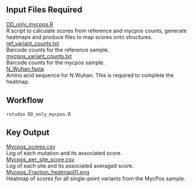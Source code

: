 ## Input Files Required

[DD_only_mycpos.R](https://github.com/Ortlund-Laboratory/SARS-CoV-2-Structure/blob/main/Raw%20Deep%20Mutational%20Scanning%20(DMS)%20Data/Workflow/scores_and_visualization/mycpos/DD_only/DD_only_mycpos.R)<br>
R script to calculate scores from reference and mycpos counts, generate heatmaps and produce files to map scores onto structures.<br>
[ref_variant_counts.txt](https://github.com/Ortlund-Laboratory/SARS-CoV-2-Structure/blob/main/Raw%20Deep%20Mutational%20Scanning%20(DMS)%20Data/Workflow/scores_and_visualization/mycpos/DD_only/ref_variant_counts.txt)<br>
Barcode counts for the reference sample.<br>
[mycpos_variant_counts.txt](https://github.com/Ortlund-Laboratory/SARS-CoV-2-Structure/blob/main/Raw%20Deep%20Mutational%20Scanning%20(DMS)%20Data/Workflow/scores_and_visualization/mycpos/DD_only/mycpos_variant_counts.txt)<br>
Barcode counts for the mycpos sample.<br>
[N_Wuhan.fasta](https://github.com/Ortlund-Laboratory/SARS-CoV-2-Structure/blob/main/Raw%20Deep%20Mutational%20Scanning%20(DMS)%20Data/Workflow/scores_and_visualization/mycpos/DD_only/N_Wuhan.fasta)<br>
Amino acid sequence for N Wuhan. This is required to complete the heatmap.

## Workflow

```
rstudio DD_only_mycpos.R
```

## Key Output

[Mycpos_scores.csv](https://github.com/Ortlund-Laboratory/SARS-CoV-2-Structure/blob/main/Raw%20Deep%20Mutational%20Scanning%20(DMS)%20Data/Workflow/scores_and_visualization/mycpos/DD_only/output/Mycpos_scores.csv)<br>
Log of each mutation and its associated score.<br>
[Mycpos_per_site_score.csv](https://github.com/Ortlund-Laboratory/SARS-CoV-2-Structure/blob/main/Raw%20Deep%20Mutational%20Scanning%20(DMS)%20Data/Workflow/scores_and_visualization/mycpos/DD_only/output/Mycpos_per_site_score.csv)<br>
Log of each site and its associated averaged score.<br>
[Mycpos_Fraction_heatmap01.png](https://github.com/Ortlund-Laboratory/SARS-CoV-2-Structure/blob/main/Raw%20Deep%20Mutational%20Scanning%20(DMS)%20Data/Workflow/scores_and_visualization/mycpos/DD_only/output/Mycpos_Fraction_heatmap01.png)<br>
Heatmap of scores for all single-point variants from the MycPos sample.<br>
